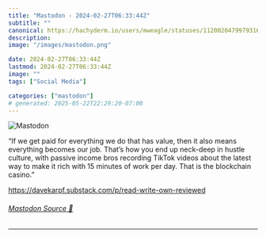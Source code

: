 ```yaml
---
title: "Mastodon - 2024-02-27T06:33:44Z"
subtitle: ""
canonical: https://hachyderm.io/users/mweagle/statuses/112002047997931647
description:
image: "/images/mastodon.png"

date: 2024-02-27T06:33:44Z
lastmod: 2024-02-27T06:33:44Z
image: ""
tags: ["Social Media"]

categories: ["mastodon"]
# generated: 2025-05-22T22:29:20-07:00
---
```

![Mastodon](/images/mastodon.png)

<p>“If we get paid for everything we do that has value, then it also means everything becomes our job. That’s how you end up neck-deep in hustle culture, with passive income bros recording TikTok videos about the latest way to make it rich with 15 minutes of work per day. That is the blockchain casino.”</p><p><a href="https://davekarpf.substack.com/p/read-write-own-reviewed" target="_blank" rel="nofollow noopener noreferrer" translate="no"><span class="invisible">https://</span><span class="ellipsis">davekarpf.substack.com/p/read-</span><span class="invisible">write-own-reviewed</span></a></p>


###### [Mastodon Source 🐘](https://hachyderm.io/@mweagle/112002047997931647)

___
